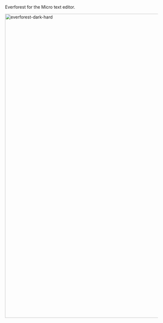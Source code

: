 Everforest for the Micro text editor.

<img width="1000" alt="everforest-dark-hard" src="https://github.com/user-attachments/assets/19e4a54a-b0c2-41ba-9273-43b4115b6aeb" />
